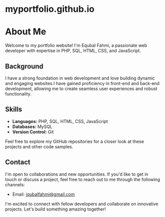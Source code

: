# myportfolio.github.io
# About Me

Welcome to my portfolio website! I'm Equbal Fahmi, a passionate web developer with expertise in PHP, SQL, HTML, CSS, and JavaScript.

## Background

I have a strong foundation in web development and love building dynamic and engaging websites.I have gained proficiency in front-end and back-end development, allowing me to create seamless user experiences and robust functionality.

## Skills

- **Languages:** PHP, SQL, HTML, CSS, JavaScript
- **Databases:** MySQL
- **Version Control:** Git


Feel free to explore my GitHub repositories for a closer look at these projects and other code samples.

## Contact

I'm open to collaborations and new opportunities. If you'd like to get in touch or discuss a project, feel free to reach out to me through the following channels:

- Email: iqubalfahmi@gmail.com

I'm excited to connect with fellow developers and collaborate on innovative projects. Let's build something amazing together!

